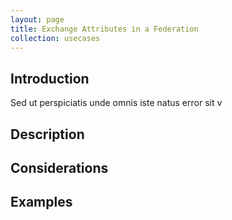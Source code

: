 ```yaml
---
layout: page
title: Exchange Attributes in a Federation
collection: usecases
---
```


## Introduction

Sed ut perspiciatis unde omnis iste natus error sit v

## Description

## Considerations

## Examples
